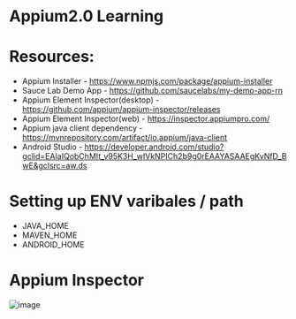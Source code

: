 # Appium2.0 Learning

Resources:
=========
- Appium Installer - https://www.npmjs.com/package/appium-installer
- Sauce Lab Demo App - https://github.com/saucelabs/my-demo-app-rn
- Appium Element Inspector(desktop) - https://github.com/appium/appium-inspector/releases
- Appium Element Inspector(web) - https://inspector.appiumpro.com/
- Appium java client dependency - https://mvnrepository.com/artifact/io.appium/java-client
- Android Studio - https://developer.android.com/studio?gclid=EAIaIQobChMIt_v95K3H_wIVkNPICh2b9g0rEAAYASAAEgKvNfD_BwE&gclsrc=aw.ds

Setting up ENV varibales / path
===============================
- JAVA_HOME
- MAVEN_HOME
- ANDROID_HOME


Appium Inspector
===============

![image](https://github.com/cozyloon/Appium2.0/assets/38062287/58ab20e5-b1e4-4e69-a2e9-7233d5b2356f)


